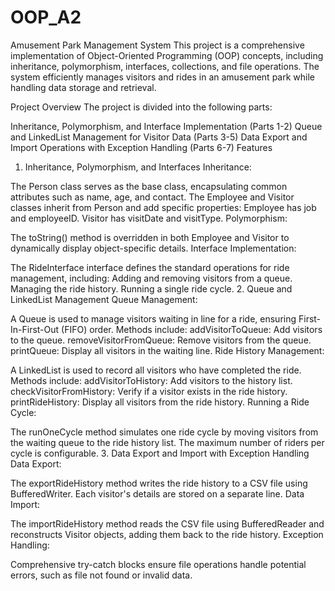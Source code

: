 # OOP_A2
 
Amusement Park Management System
This project is a comprehensive implementation of Object-Oriented Programming (OOP) concepts, including inheritance, polymorphism, interfaces, collections, and file operations. The system efficiently manages visitors and rides in an amusement park while handling data storage and retrieval.

Project Overview
The project is divided into the following parts:

Inheritance, Polymorphism, and Interface Implementation (Parts 1-2)
Queue and LinkedList Management for Visitor Data (Parts 3-5)
Data Export and Import Operations with Exception Handling (Parts 6-7)
Features
1. Inheritance, Polymorphism, and Interfaces
Inheritance:

The Person class serves as the base class, encapsulating common attributes such as name, age, and contact.
The Employee and Visitor classes inherit from Person and add specific properties:
Employee has job and employeeID.
Visitor has visitDate and visitType.
Polymorphism:

The toString() method is overridden in both Employee and Visitor to dynamically display object-specific details.
Interface Implementation:

The RideInterface interface defines the standard operations for ride management, including:
Adding and removing visitors from a queue.
Managing the ride history.
Running a single ride cycle.
2. Queue and LinkedList Management
Queue Management:

A Queue<Visitor> is used to manage visitors waiting in line for a ride, ensuring First-In-First-Out (FIFO) order.
Methods include:
addVisitorToQueue: Add visitors to the queue.
removeVisitorFromQueue: Remove visitors from the queue.
printQueue: Display all visitors in the waiting line.
Ride History Management:

A LinkedList<Visitor> is used to record all visitors who have completed the ride.
Methods include:
addVisitorToHistory: Add visitors to the history list.
checkVisitorFromHistory: Verify if a visitor exists in the ride history.
printRideHistory: Display all visitors from the ride history.
Running a Ride Cycle:

The runOneCycle method simulates one ride cycle by moving visitors from the waiting queue to the ride history list.
The maximum number of riders per cycle is configurable.
3. Data Export and Import with Exception Handling
Data Export:

The exportRideHistory method writes the ride history to a CSV file using BufferedWriter. Each visitor's details are stored on a separate line.
Data Import:

The importRideHistory method reads the CSV file using BufferedReader and reconstructs Visitor objects, adding them back to the ride history.
Exception Handling:

Comprehensive try-catch blocks ensure file operations handle potential errors, such as file not found or invalid data.
